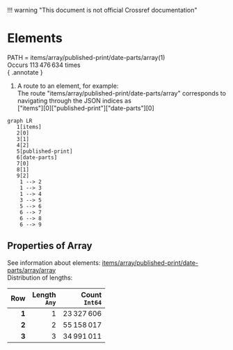 !!! warning "This document is not official Crossref documentation"
# Elements
PATH = items/array/published-print/date-parts/array(1)  
Occurs 113 476 634 times  
{ .annotate }

1. A route to an element, for example:  
   The route "items/array/published-print/date-parts/array" corresponds to navigating through the JSON indices as  
   ["items"][0]["published-print"]["date-parts"][0]  

```mermaid
graph LR
   1[items]
   2[0]
   3[1]
   4[2]
   5[published-print]
   6[date-parts]
   7[0]
   8[1]
   9[2]
    1 --> 2
    1 --> 3
    1 --> 4
    3 --> 5
    5 --> 6
    6 --> 7
    6 --> 8
    6 --> 9
```


## Properties of Array
See information about elements: [items/array/published-print/date-parts/array/array](array/index.md)  
Distribution of lengths:  

| **Row** | **Length**<br>`Any` | **Count**<br>`Int64` |
|--------:|--------------------:|---------------------:|
| **1**   | 1                   | 23 327 606           |
| **2**   | 2                   | 55 158 017           |
| **3**   | 3                   | 34 991 011           |

